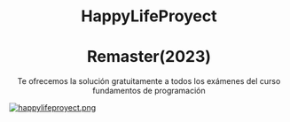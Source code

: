 <h1 align="center">HappyLifeProyect</h1>
<h1 align="center">Remaster(2023)</h1>
<p align="center">Te ofrecemos la solución gratuitamente a todos los exámenes del curso fundamentos de programación</p>

[![happylifeproyect.png](https://i.postimg.cc/43t1CCpx/happylifeproyect.png)](https://hluciana.github.io/index.html)
